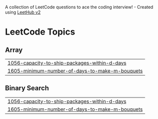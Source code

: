 A collection of LeetCode questions to ace the coding interview! - Created using [LeetHub v2](https://github.com/arunbhardwaj/LeetHub-2.0)
<!---LeetCode Topics Start-->
# LeetCode Topics
## Array
|  |
| ------- |
| [1056-capacity-to-ship-packages-within-d-days](https://github.com/boialok/LeetCode/tree/master/1056-capacity-to-ship-packages-within-d-days) |
| [1605-minimum-number-of-days-to-make-m-bouquets](https://github.com/boialok/LeetCode/tree/master/1605-minimum-number-of-days-to-make-m-bouquets) |
## Binary Search
|  |
| ------- |
| [1056-capacity-to-ship-packages-within-d-days](https://github.com/boialok/LeetCode/tree/master/1056-capacity-to-ship-packages-within-d-days) |
| [1605-minimum-number-of-days-to-make-m-bouquets](https://github.com/boialok/LeetCode/tree/master/1605-minimum-number-of-days-to-make-m-bouquets) |
<!---LeetCode Topics End-->